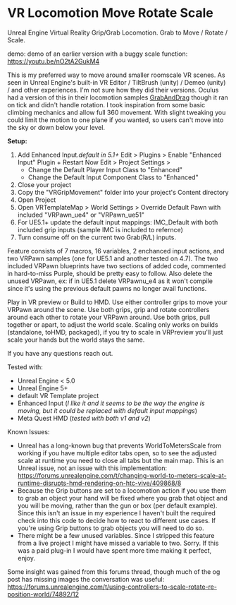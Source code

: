 # VR Locomotion Move Rotate Scale
Unreal Engine Virtual Reality Grip/Grab Locomotion. Grab to Move / Rotate / Scale.

demo: 
demo of an earlier version with a buggy scale function: https://youtu.be/nO2tA2GukM4

This is my preferred way to move around smaller roomscale VR scenes.
As seen in Unreal Engine's built-in VR Editor / TiltBrush (unity) / Demeo (unity) / and other experiences. I'm not sure how they did their versions. Oculus had a version of this in their locomotion samples [GrabAndDrag](https://developer.oculus.com/documentation/unreal/unreal-samples/) though it ran on tick and didn't handle rotation. I took inspiration from some basic climbing mechanics and allow full 360 movement. With slight tweaking you could limit the motion to one plane if you wanted, so users can't move into the sky or down below your level.


**Setup:**
1. Add Enhanced Input.*default in 5.1+*
	Edit > Plugins > Enable "Enhanced Input" Plugin + Restart Now
	Edit > Project Settings >
	- Change the Default Player Input Class to "Enhanced"
	- Change the Default Input Component Class to "Enhanced"
2. Close your project
3. Copy the "VRGripMovement" folder into your project's Content directory
4. Open Project
5. Open VRTemplateMap > World Settings > Override Default Pawn with included "VRPawn_ue4" or "VRPawn_ue51"
6. For UE5.1+ update the default input mappings: IMC_Default with both included grip inputs (sample IMC is included to refernce)
7. Turn consume off on the current two Grab(R/L) inputs.

Feature consists of 7 macros, 16 variables, 2 enchanced input actions, and two VRPawn samples (one for UE5.1 and another tested on 4.7). The two included VRPawn blueprints have two sections of added code, commented in hard-to-miss Purple, should be pretty easy to follow. Also delete the unused VRPawn, ex: if in UE5.1 delete VRPawnu_e4 as it won't compile since it's using the previous default pawns no longer avail functions.


Play in VR preview or Build to HMD. Use either controller grips to move your VRPawn around the scene. Use both grips, grip and rotate controllers around each other to rotate your VRPawn around. Use both grips, pull together or apart, to adjust the world scale. Scaling only works on builds (standalone, toHMD, packaged), if you try to scale in VRPreview you'll just scale your hands but the world stays the same.


If you have any questions reach out.


Tested with:
 - Unreal Engine < 5.0
 - Unreal Engine 5+ 
 - default VR Template project
 - Enhanced Input (*I like it and it seems to be the way the engine is moving, but it could be replaced with default input mappings*)
 - Meta Quest HMD (*tested with both v1 and v2*)

Known Issues:
- Unreal has a long-known bug that prevents WorldToMetersScale from working if you have multiple editor tabs open, so to see the adjusted scale at runtime you need to close all tabs but the main map. This is an Unreal issue, not an issue with this implementation: https://forums.unrealengine.com/t/changing-world-to-meters-scale-at-runtime-disrupts-hmd-rendering-on-htc-vive/409868/8
- Because the Grip buttons are set to a locomotion action if you use them to grab an object your hand will be fixed where you grab that object and you will be moving, rather than the gun or box (per default example). Since this isn't an issue in my experience I haven't built the required check into this code to decide how to react to different use cases. If you're using Grip buttons to grab objects you will need to do so.
- There might be a few unused variables. Since I stripped this feature from a live project I might have missed a variable to two. Sorry. If this was a paid plug-in I would have spent more time making it perfect, enjoy. 

Some insight was gained from this forums thread, though much of the og post has missing images the conversation was useful:
https://forums.unrealengine.com/t/using-controllers-to-scale-rotate-re-position-world/74892/12
